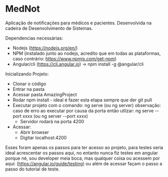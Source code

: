 # MedNot
Aplicação de notificações para médicos e pacientes. Desenvolvida na cadeira de Desenvolvimento de Sistemas.

Dependencias necessárias:
- Nodejs (https://nodejs.org/en/)
- NPM (instalado junto ao nodejs, acredito que em todas as plataformas, caso contrário: https://www.npmjs.com/get-npm)
- Angular/cli (https://cli.angular.io) -> npm install -g @angular/cli

Inicializando Projeto:
- Clonar o código
- Entrar na pasta
- Acessar pasta AmazingProject
- Rodar npm install - ideal é fazer esta etapa sempre que der git pull
- Executar projeto com o comando: 
   ng serve (ou ng server)
   observação: caso de erro ao executar por causa da porta então utlizar:
   ng serve --port xxxx (ou ng server --port xxxx)
   - Servidor rodará na porta 4200
- Acessar:
   - Abrir browser
   - Digitar localhost:4200
   
   
Esses foram apenas os passos para ter acesso ao projeto, para testes seria ideal acrescentar os passos aqui, no entanto nunca fiz testes em angular porque né, sou developer meia boca, mas qualquer coisa ou acessem por aqui: (https://angular.io/guide/testing) ou além de acessar façam o passo a passo do tutorial de teste.
